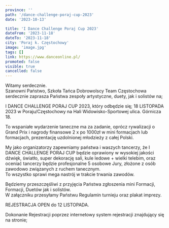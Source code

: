 ```yaml
---
province: ''
path: '/dance-challenge-poraj-cup-2023'
date: '2023-10-13'

title: 'I Dance Challenge Poraj Cup 2023'
dateFrom: '2023-11-18'
dateTo: '2023-11-18'
city: 'Poraj k. Częstochowy'
image: 'image.jpg'
tags: []
link: https://www.danceonline.pl/
promoted: false
visible: true
cancelled: false
---
```

Witamy serdecznie. \
Szanowni Państwo, Szkoła Tańca Dobrowolscy Team Częstochowa serdecznie zaprasza Państwa zespoły artystyczne, duety, jak i solistów na;

I DANCE CHALLENGE PORAJ CUP 2023, który odbędzie się; 18 LISTOPADA 2023 w Poraju/Częstochowy na Hali Widowisko-Sportowej ulica. Górnicza 18.

To wspaniałe wydarzenie taneczne ma za zadanie, oprócz rywalizacji o Grand Prix i nagrody finansowe 2 x po 1000zł w mini formacjach lub formacjach, prezentację uzdolnionej młodzieży z całej Polski.

My jako organizatorzy zapewniamy państwa i waszych tancerzy, że I DANCE CHALLENGE PORAJ CUP będzie oprawiony w wysokiej jakości dźwięk, światło, super dekorację sali, kule ledowe + wielki telebim, oraz oceniać tancerzy będzie profesjonalne 5 osobowe Jury, złożone z osób zawodowo związanych z ruchem tanecznym. \
To wszystko sprawi mega nastrój w trakcie trwania zawodów.

Będziemy przeszczęśliwi z przyjęcia Państwa zgłoszenia mini Formacji, Formacji, Duetów jak i solistów. \
W załączniku przesyłamy Państwu Regulamin turnieju oraz plakat imprezy.

REJESTRACJA OPEN do 12 LISTOPADA.

Dokonanie Rejestracji poprzez internetowy system rejestracji znajdujący się na stronie;
